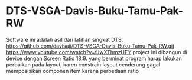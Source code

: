 # DTS-VSGA-Davis-Buku-Tamu-Pak-RW
Software ini adalah asil dari latihan singkat DTS.
https://github.com/davisaji/DTS-VSGA-Davis-Buku-Tamu-Pak-RW.git
https://www.youtube.com/watch?v=fJwXThmzUFY
project ini dibangun di device dengan Screen Ratio 18:9.
yang berminat program harap lakukan perbaikan pada layout, karen constrain layout cenderung gagal memposisikan componen item karena perbedaan ratio
